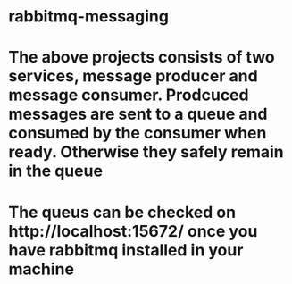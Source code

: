 # rabbitmq-messaging
# The above projects consists of two services, message producer and message consumer. Prodcuced messages are sent to a queue and consumed by the consumer when ready. Otherwise they safely remain in the queue
# The queus can be checked on http://localhost:15672/ once you have rabbitmq installed in your machine
